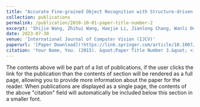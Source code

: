 ```yaml
---
title: "Accurate Fine-grained Object Recognition with Structure-driven Relation Graph Networks"
collection: publications
permalink: /publication/2010-10-01-paper-title-number-2
excerpt: 'Shijie Wang, Zhihui Wang, Haojie Li, Jianlong Chang, Wanli Ouyang, Qi Tian'
date: 2023-07-30
venue: 'International Journal of Computer Vision (IJCV)'
paperurl: '[Paper Download](!https://link.springer.com/article/10.1007/s11263-023-01873-z)'
citation: 'Your Name, You. (2015). &quot;Paper Title Number 3.&quot; <i>Journal 1</i>. 1(3).'
---
```


The contents above will be part of a list of publications, if the user clicks the link for the publication than the contents of section will be rendered as a full page, allowing you to provide more information about the paper for the reader. When publications are displayed as a single page, the contents of the above "citation" field will automatically be included below this section in a smaller font.
